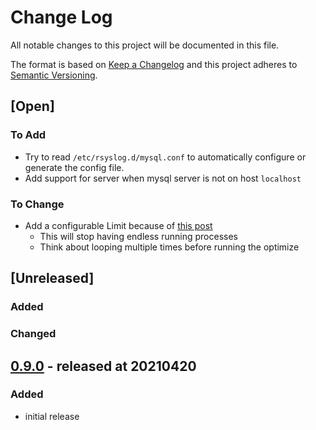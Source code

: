 # Change Log

All notable changes to this project will be documented in this file.

The format is based on [Keep a Changelog](http://keepachangelog.com/)
and this project adheres to [Semantic Versioning](http://semver.org/).

## [Open]

### To Add

* Try to read `/etc/rsyslog.d/mysql.conf` to automatically configure or generate the config file.
* Add support for server when mysql server is not on host `localhost`

### To Change

* Add a configurable Limit because of [this post](https://forums.mysql.com/read.php?20,264405,264433#msg-264433)
    * This will stop having endless running processes
    * Think about looping multiple times before running the optimize

## [Unreleased]

### Added

### Changed

## [0.9.0](https://github.com/bazzline/tatortreiniger/tree/0.9.0) - released at 20210420

### Added

* initial release
